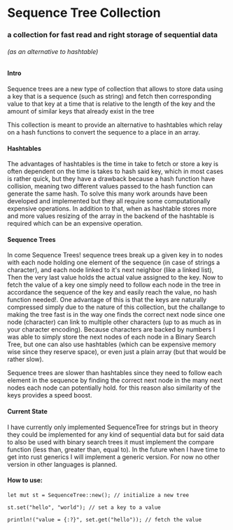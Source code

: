 # Sequence Tree Collection
### a collection for fast read and right storage of sequential data
###### (as an alternative to hashtable)

#### Intro
Sequence trees are a new type of collection that allows to store data using a key that is a sequence (such as string) and
fetch then corresponding value to that key at a time that is relative to the length of the key and the amount of similar
keys that already exist in the tree

This collection is meant to provide an alternative to hashtables which relay on a hash functions to convert the sequence to
a place in an array.

#### Hashtables
The advantages of hashtables is the time in take to fetch or store a key is often dependent on the time is takes to hash
said key, which in most cases is rather quick, but they have a drawback because a hash function have collision, meaning two different
values passed to the hash function can generate the same hash. To solve this many work arounds have been developed and implemented
but they all require some computationally expensive operations. In addition to that, when as hashtable stores more and more values
resizing of the array in the backend of the hashtable is required which can be an expensive operation.

#### Sequence Trees
In come Sequence Trees! sequence trees break up a given key in to nodes with each node holding one element of the sequence (in case of strings a character),
and each node linked to it's next neighbor (like a linked list), Then the very last value holds the actual value assigned to the key.
Now to fetch the value of a key one simply need to follow each node in the tree in accordance the sequence of the key and easily reach
the value, no hash function needed!. One advantage of this is that the keys are naturally compressed simply due to the nature of this collection,
but the challange to making the tree fast is in the way one finds the correct next node since one node (character) can link to multiple
other characters (up to as much as in your character encoding). Because characters are backed by numbers I was able to simply store the
next nodes of each node in a Binary Search Tree, but one can also use hashtables (which can be expensive memory wise since they reserve space),
or even just a plain array (but that would be rather slow).

Sequence trees are slower than hashtables since they need to follow each element in the sequence by finding the correct
next node in the many next nodes each node can potentially hold. for this reason also similarity of the keys provides a
speed boost.

#### Current State
I have currently only implemented SequenceTree for strings but in theory they could be implemented for any kind of sequential data
but for said data to also be used with binary search trees it must implement the compare function (less than, greater than, equal to).
In the future when I have time to get into rust generics I will implement a generic version. For now no other version in other
languages is planned.

#### How to use:
    
    let mut st = SequenceTree::new(); // initialize a new tree
    
    st.set("hello", "world"); // set a key to a value
    
    println!("value = {:?}", set.get("hello")); // fetch the value